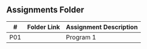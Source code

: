 ##  Assignments Folder

|   #   | Folder Link | Assignment Description |
| :---: | ----------- | ---------------------- |
|  P01  |             | Program 1              |
